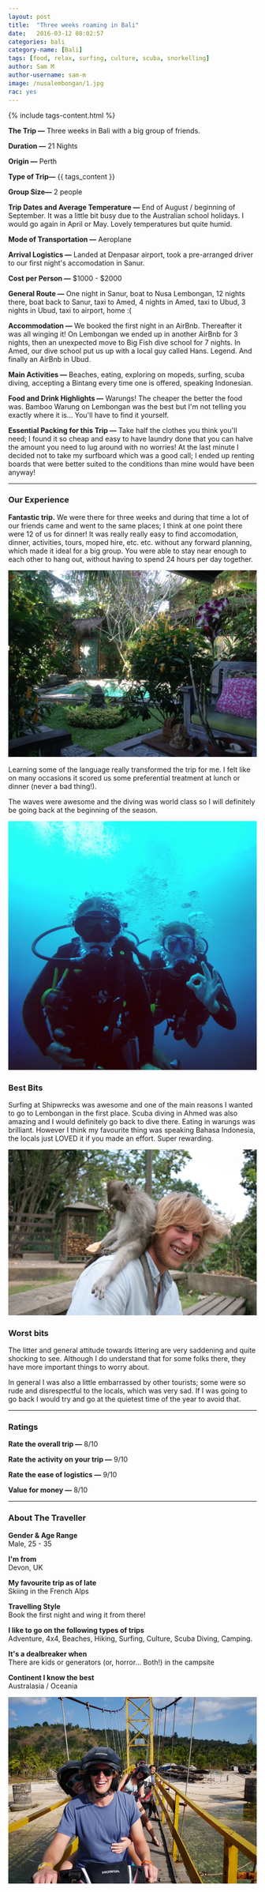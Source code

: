 ```yaml
---
layout: post
title:  "Three weeks roaming in Bali"
date:   2016-03-12 08:02:57
categories: bali
category-name: [Bali]
tags: [food, relax, surfing, culture, scuba, snorkelling]
author: Sam M
author-username: sam-m
image: /nusalembongan/1.jpg
rac: yes
---
```


{% include tags-content.html %}

**The Trip &mdash;** Three weeks in Bali with a big group of friends.

**Duration &mdash;** 21 Nights

**Origin &mdash;** Perth

**Type of Trip&mdash;** {{ tags_content }}

**Group Size&mdash;** 2 people

**Trip Dates and Average Temperature &mdash;** End of August / beginning of September. It was a little bit busy due to the Australian school holidays. I would go again in April or May. Lovely temperatures but quite humid.

**Mode of Transportation &mdash;** Aeroplane

**Arrival Logistics &mdash;** Landed at Denpasar airport, took a pre-arranged driver to our first night's accomodation in Sanur.

**Cost per Person &mdash;** $1000 - $2000

**General Route &mdash;** One night in Sanur, boat to Nusa Lembongan, 12 nights there, boat back to Sanur, taxi to Amed, 4 nights in Amed, taxi to Ubud, 3 nights in Ubud, taxi to airport, home :(

**Accommodation &mdash;** We booked the first night in an AirBnb. Thereafter it was all winging it! On Lembongan we ended up in another AirBnb for 3 nights, then an unexpected move to Big Fish dive school for 7 nights. In Amed, our dive school put us up with a local guy called Hans. Legend. And finally an AirBnb in Ubud.

**Main Activities &mdash;** Beaches, eating, exploring on mopeds, surfing, scuba diving, accepting a Bintang every time one is offered, speaking Indonesian.

**Food and Drink Highlights &mdash;** Warungs! The cheaper the better the food was. Bamboo Warung on Lembongan was the best but I'm not telling you exactly where it is... You'll have to find it yourself.

**Essential Packing for this Trip &mdash;** Take half the clothes you think you'll need; I found it so cheap and easy to have laundry done that you can halve the amount you need to lug around with no worries! At the last minute I decided not to take my surfboard which was a good call; I ended up renting boards that were better suited to the conditions than mine would have been anyway!

<hr />

### Our Experience

**Fantastic trip.** We were there for three weeks and during that time a lot of our friends came and went to the same places; I think at one point there were 12 of us for dinner! It was really really easy to find accomodation, dinner, activities, tours, moped hire, etc. etc. without any forward planning, which made it ideal for a big group. You were able to stay near enough to each other to hang out, without having to spend 24 hours per day together.

![Nusa Lembongan](/img/nusalembongan/4.jpg "Nusa Lembongan")

Learning some of the language really transformed the trip for me. I felt like on many occasions it scored us some preferential treatment at lunch or dinner (never a bad thing!).

The waves were awesome and the diving was world class so I will definitely be going back at the beginning of the season.

![Nusa Lembongan](/img/nusalembongan/2.jpg "Nusa Lembongan")

### Best Bits

Surfing at Shipwrecks was awesome and one of the main reasons I wanted to go to Lembongan in the first place. Scuba diving in Ahmed was also amazing and I would definitely go back to dive there. Eating in warungs was brilliant. However I think my favourite thing was speaking Bahasa Indonesia, the locals just LOVED it if you made an effort. Super rewarding.

![Nusa Lembongan](/img/nusalembongan/3.jpg "Nusa Lembongan")

### Worst bits
The litter and general attitude towards littering are very saddening and quite shocking to see. Although I do understand that for some folks there, they have more important things to worry about.

In general I was also a little embarrassed by other tourists; some were so rude and disrespectful to the locals, which was very sad. If I was going to go back I would try and go at the quietest time of the year to avoid that.

<hr />

### Ratings

**Rate the overall trip &mdash;** 8/10

**Rate the activity on your trip &mdash;** 9/10

**Rate the ease of logistics &mdash;** 9/10

**Value for money &mdash;** 8/10  

<hr />

### About The Traveller

**Gender & Age Range<br />** Male, 25 - 35

**I'm from <br />** Devon, UK

**My favourite trip as of late <br />** Skiing in the French Alps

**Travelling Style <br />** Book the first night and wing it from there!

**I like to go on the following types of trips <br />** Adventure, 4x4, Beaches, Hiking, Surfing, Culture, Scuba Diving, Camping.

**It's a dealbreaker when <br />** There are kids or generators (or, horror... Both!) in the campsite

**Continent I know the best <br />** Australasia / Oceania

![Nusa Lembongan](/img/nusalembongan/5.jpg "Nusa Lembongan")

